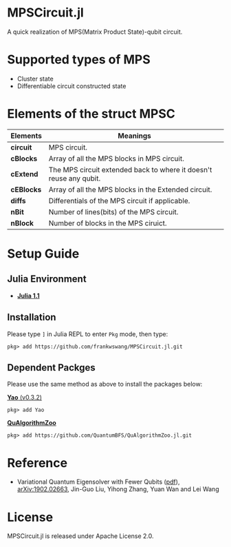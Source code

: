 # MPSCircuit.jl
A quick realization of MPS(Matrix Product State)-qubit circuit. 

# Supported types of MPS
- Cluster state
- Differentiable circuit constructed state

# Elements of the struct MPSC
Elements | Meanings
------------ | -------------
__circuit__|MPS circuit.
__cBlocks__|Array of all the MPS blocks in MPS circuit.
__cExtend__|The MPS circuit extended back to where it doesn't reuse any qubit.
__cEBlocks__|Array of all the MPS blocks in the Extended circuit.
__diffs__|Differentials of the MPS circuit if applicable.
__nBit__|Number of lines(bits) of the MPS circuit. 
__nBlock__|Number of blocks in the MPS ciruict.

# Setup Guide
## Julia Environment
* [__Julia 1.1__](https://julialang.org)

## Installation
Please type `]` in Julia REPL to enter `Pkg` mode, then type:
```
pkg> add https://github.com/frankwswang/MPSCircuit.jl.git
``` 

## Dependent Packges
Please use the same method as above to install the packages below:

[__Yao__ (v0.3.2)](https://github.com/QuantumBFS/Yao.jl)
```
pkg> add Yao
``` 

[__QuAlgorithmZoo__](https://github.com/QuantumBFS/QuAlgorithmZoo.jl)
```
pkg> add https://github.com/QuantumBFS/QuAlgorithmZoo.jl.git
``` 


# Reference
* Variational Quantum Eigensolver with Fewer Qubits ([pdf](https://arxiv.org/pdf/1902.02663.pdf)), [arXiv:1902.02663](https://arxiv.org/abs/1902.02663), Jin-Guo Liu, Yihong Zhang, Yuan Wan and Lei Wang

# License
MPSCircuit.jl is released under Apache License 2.0.

